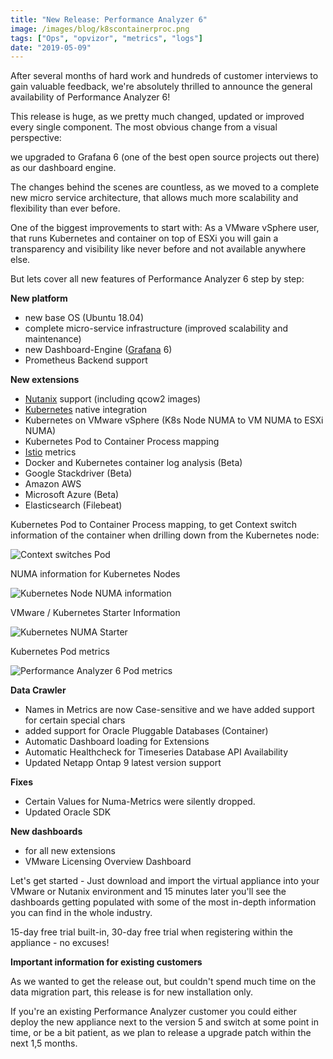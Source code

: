 ```yaml
---
title: "New Release: Performance Analyzer 6"
image: /images/blog/k8scontainerproc.png
tags: ["Ops", "opvizor", "metrics", "logs"]
date: "2019-05-09"
---
```


After several months of hard work and hundreds of customer interviews to gain valuable feedback, we're absolutely thrilled to announce the general availability of Performance Analyzer 6!

This release is huge, as we pretty much changed, updated or improved every single component. The most obvious change from a visual perspective: 

we upgraded to Grafana 6 (one of the best open source projects out there) as our dashboard engine.

The changes behind the scenes are countless, as we moved to a complete new micro service architecture, that allows much more scalability and flexibility than ever before. 

One of the biggest improvements to start with: As a VMware vSphere user, that runs Kubernetes and container on top of ESXi you will gain a transparency and visibility like never before and not available anywhere else. 

But lets cover all new features of Performance Analyzer 6 step by step:

**New platform**

- new base OS (Ubuntu 18.04)
- complete micro-service infrastructure (improved scalability and maintenance)
- new Dashboard-Engine ([Grafana](https://www.grafana.com) 6)
- Prometheus Backend support

**New extensions**

- [Nutanix](http://www.nutanix.com) support (including qcow2 images)
- [Kubernetes](https://kubernetes.io/) native integration
- Kubernetes on VMware vSphere (K8s Node NUMA to VM NUMA to ESXi NUMA)
- Kubernetes Pod to Container Process mapping
- [Istio](https://istio.io/) metrics
- Docker and Kubernetes container log analysis (Beta)
- Google Stackdriver (Beta)
- Amazon AWS
- Microsoft Azure (Beta)
- Elasticsearch (Filebeat)

Kubernetes Pod to Container Process mapping, to get Context switch information of the container when drilling down from the Kubernetes node:

![Context switches Pod](/images/blog/k8scontainerproc.png)

NUMA information for Kubernetes Nodes

![Kubernetes Node NUMA information](/images/blog/k8snode_numa.png)

VMware / Kubernetes Starter Information

![Kubernetes NUMA Starter](/images/blog/starter_vmk8snuma.png)

Kubernetes Pod metrics

![Performance Analyzer 6 Pod metrics](/images/blog/kubernetes-pod.png)

**Data Crawler**

- Names in Metrics are now Case-sensitive and we have added support for certain special chars
- added support for Oracle Pluggable Databases (Container)
- Automatic Dashboard loading for Extensions
- Automatic Healthcheck for Timeseries Database API Availability
- Updated Netapp Ontap 9 latest version support

**Fixes**

- Certain Values for Numa-Metrics were silently dropped.
- Updated Oracle SDK

**New dashboards**

- for all new extensions
- VMware Licensing Overview Dashboard

Let's get started - Just download and import the virtual appliance into your VMware or Nutanix environment and 15 minutes later you'll see the dashboards getting populated with some of the most in-depth information you can find in the whole industry.

15-day free trial built-in, 30-day free trial when registering within the appliance - no excuses!

**Important information for existing customers**

As we wanted to get the release out, but couldn't spend much time on the data migration part, this release is for new installation only. 

If you're an existing Performance Analyzer customer you could either deploy the new appliance next to the version 5 and switch at some point in time, or be a bit patient, as we plan to release a upgrade patch within the next 1,5 months.
